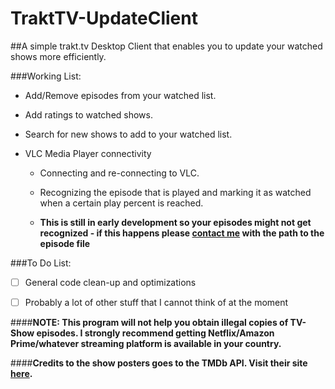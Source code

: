 # TraktTV-UpdateClient

##A simple trakt.tv Desktop Client that enables you to update your watched shows more efficiently.

###Working List:

- Add/Remove episodes from your watched list.

- Add ratings to watched shows.

- Search for new shows to add to your watched list.

- VLC Media Player connectivity

  - Connecting and re-connecting to VLC. 

  - Recognizing the episode that is played and marking it as watched when a certain play percent is reached.

  - **This is still in early development so your episodes might not get recognized - if this happens please [contact me](mailto:florian.jaeckel@gmx.net) with the path to the episode file**
  
###To Do List:

- [ ] General code clean-up and optimizations

- [ ] Probably a lot of other stuff that I cannot think of at the moment

####**NOTE: This program will not help you obtain illegal copies of TV-Show episodes. I strongly recommend getting Netflix/Amazon Prime/whatever streaming platform is available in your country.**

####**Credits to the show posters goes to the TMDb API. Visit their site [here](https://www.themoviedb.org/).**
